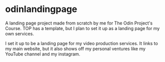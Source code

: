 # odinlandingpage
A landing page project made from scratch by me for The Odin Project's Course. TOP has a template, but I plan to set it up as a landing page for my own services.

I set it up to be a landing page for my video production services. It links to my main website, but it also shows off my personal ventures like my YouTube channel and my instagram.
